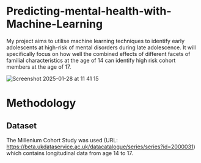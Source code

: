 # Predicting-mental-health-with-Machine-Learning
My project aims to utilise machine learning techniques to identify early adolescents at high-risk of mental disorders during late adolescence. It will specifically focus on how well the combined effects of different facets of familial characteristics at the age of 14 can identify high risk cohort members at the age of 17.


![Screenshot 2025-01-28 at 11 41 15](https://github.com/user-attachments/assets/9da55b92-5ef3-458c-a87a-347a9f455515)

# Methodology

## Dataset
The Millenium Cohort Study was used (URL: https://beta.ukdataservice.ac.uk/datacatalogue/series/series?id=2000031) which contains longitudinal data from age 14 to 17. 
